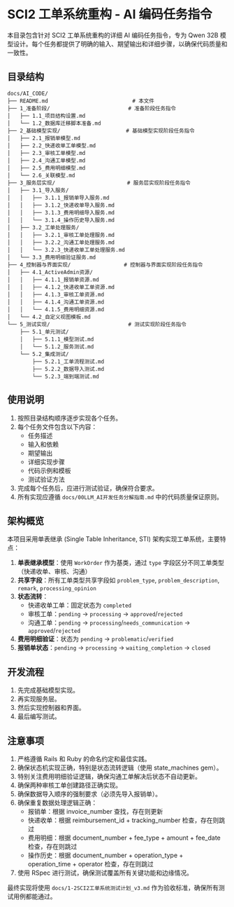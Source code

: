# SCI2 工单系统重构 - AI 编码任务指令

本目录包含针对 SCI2 工单系统重构的详细 AI 编码任务指令，专为 Qwen 32B 模型设计。每个任务都提供了明确的输入、期望输出和详细步骤，以确保代码质量和一致性。

## 目录结构

```
docs/AI_CODE/
├── README.md                           # 本文件
├── 1_准备阶段/                         # 准备阶段任务指令
│   ├── 1.1_项目结构设置.md
│   └── 1.2_数据库迁移脚本准备.md
├── 2_基础模型实现/                     # 基础模型实现阶段任务指令
│   ├── 2.1_报销单模型.md
│   ├── 2.2_快递收单工单模型.md
│   ├── 2.3_审核工单模型.md
│   ├── 2.4_沟通工单模型.md
│   ├── 2.5_费用明细模型.md
│   └── 2.6_关联模型.md
├── 3_服务层实现/                       # 服务层实现阶段任务指令
│   ├── 3.1_导入服务/
│   │   ├── 3.1.1_报销单导入服务.md
│   │   ├── 3.1.2_快递收单导入服务.md
│   │   ├── 3.1.3_费用明细导入服务.md
│   │   └── 3.1.4_操作历史导入服务.md
│   ├── 3.2_工单处理服务/
│   │   ├── 3.2.1_审核工单处理服务.md
│   │   ├── 3.2.2_沟通工单处理服务.md
│   │   └── 3.2.3_快递收单工单处理服务.md
│   └── 3.3_费用明细验证服务.md
├── 4_控制器与界面实现/                 # 控制器与界面实现阶段任务指令
│   ├── 4.1_ActiveAdmin资源/
│   │   ├── 4.1.1_报销单资源.md
│   │   ├── 4.1.2_快递收单工单资源.md
│   │   ├── 4.1.3_审核工单资源.md
│   │   ├── 4.1.4_沟通工单资源.md
│   │   └── 4.1.5_费用明细资源.md
│   └── 4.2_自定义视图模板.md
└── 5_测试实现/                         # 测试实现阶段任务指令
    ├── 5.1_单元测试/
    │   ├── 5.1.1_模型测试.md
    │   └── 5.1.2_服务测试.md
    └── 5.2_集成测试/
        ├── 5.2.1_工单流程测试.md
        ├── 5.2.2_数据导入测试.md
        └── 5.2.3_端到端测试.md
```

## 使用说明

1. 按照目录结构顺序逐步实现各个任务。
2. 每个任务文件包含以下内容：
   - 任务描述
   - 输入和依赖
   - 期望输出
   - 详细实现步骤
   - 代码示例和模板
   - 测试验证方法
3. 完成每个任务后，应进行测试验证，确保符合要求。
4. 所有实现应遵循 `docs/00LLM_AI开发任务分解指南.md` 中的代码质量保证原则。

## 架构概览

本项目采用单表继承 (Single Table Inheritance, STI) 架构实现工单系统，主要特点：

1. **单表继承模型**：使用 `WorkOrder` 作为基类，通过 `type` 字段区分不同工单类型（快递收单、审核、沟通）
2. **共享字段**：所有工单类型共享字段如 `problem_type`, `problem_description`, `remark`, `processing_opinion`
3. **状态流转**：
   - 快递收单工单：固定状态为 `completed`
   - 审核工单：`pending` → `processing` → `approved`/`rejected`
   - 沟通工单：`pending` → `processing`/`needs_communication` → `approved`/`rejected`
4. **费用明细验证**：状态为 `pending` → `problematic`/`verified`
5. **报销单状态**：`pending` → `processing` → `waiting_completion` → `closed`

## 开发流程

1. 先完成基础模型实现。
2. 再实现服务层。
3. 然后实现控制器和界面。
4. 最后编写测试。

## 注意事项

1. 严格遵循 Rails 和 Ruby 的命名约定和最佳实践。
2. 确保状态机实现正确，特别是状态流转逻辑（使用 state_machines gem）。
3. 特别关注费用明细验证逻辑，确保沟通工单解决后状态不自动更新。
4. 确保两种审核工单创建路径正确实现。
5. 确保数据导入顺序的强制要求（必须先导入报销单）。
6. 确保重复数据处理逻辑正确：
   - 报销单：根据 invoice_number 查找，存在则更新
   - 快递收单：根据 reimbursement_id + tracking_number 检查，存在则跳过
   - 费用明细：根据 document_number + fee_type + amount + fee_date 检查，存在则跳过
   - 操作历史：根据 document_number + operation_type + operation_time + operator 检查，存在则跳过
7. 使用 RSpec 进行测试，确保测试覆盖所有关键功能和边缘情况。

最终实现将使用 `docs/1-2SCI2工单系统测试计划_v3.md` 作为验收标准，确保所有测试用例都能通过。